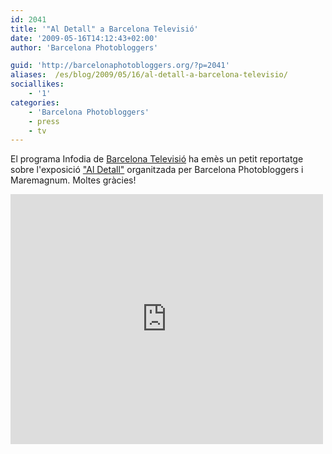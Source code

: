 ```yaml
---
id: 2041
title: '"Al Detall" a Barcelona Televisió'
date: '2009-05-16T14:12:43+02:00'
author: 'Barcelona Photobloggers'

guid: 'http://barcelonaphotobloggers.org/?p=2041'
aliases:  /es/blog/2009/05/16/al-detall-a-barcelona-televisio/
sociallikes:
    - '1'
categories:
    - 'Barcelona Photobloggers'
    - press
    - tv
---
```


El programa Infodia de <a href="http://www.btv.cat/">Barcelona Televisió</a> ha emès un petit reportatge sobre l'exposició <a href="http://barcelonaphotobloggers.org/2009/04/07/al-detall-tercera-exposicion-colectiva-de-barcelona-photobloggers/">"Al Detall"</a> organitzada per Barcelona Photobloggers i Maremagnum. Moltes gràcies!

<iframe src="http://player.vimeo.com/video/4676504" width="500" height="400" frameborder="0" webkitallowfullscreen="" mozallowfullscreen="" allowfullscreen=""></iframe>